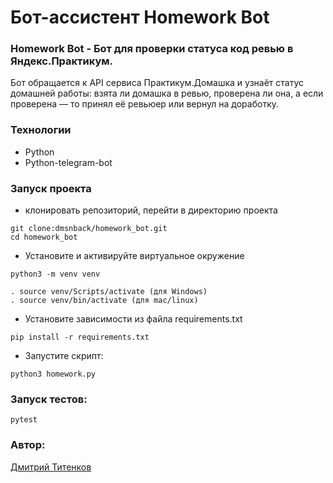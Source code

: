 # Бот-ассистент Homework Bot

### Homework Bot - Бот для проверки статуса код ревью в Яндекс.Практикум.

Бот обращается к API сервиса Практикум.Домашка и узнаёт статус домашней работы: взята ли домашка в ревью, проверена ли она, а если проверена — то принял её ревьюер или вернул на доработку.

### Технологии
- Python
- Python-telegram-bot
	

### Запуск проекта
- клонировать репозиторий, перейти в директорию проекта
```
git clone:dmsnback/homework_bot.git
cd homework_bot
```
- Установите и активируйте виртуальное окружение
```
python3 -m venv venv

. source venv/Scripts/activate (для Windows)
. source venv/bin/activate (для mac/linux)
```
- Установите зависимости из файла requirements.txt
```
pip install -r requirements.txt
``` 
- Запустите скрипт:
```
python3 homework.py
```

###  Запуск тестов:
```
pytest
```

### Автор:
<a href = "https://github.com/dmsnback"> Дмитрий Титенков</a> 